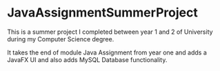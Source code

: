 # JavaAssignmentSummerProject
This is a summer project I completed between year 1 and 2 of University during my Computer Science degree.

It takes the end of module Java Assignment from year one and adds a JavaFX UI and also adds MySQL Database functionality.
